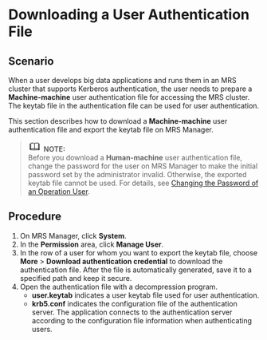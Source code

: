 # Downloading a User Authentication File<a name="EN-US_TOPIC_0125375983"></a>

## Scenario<a name="sa5702491ae2d4fbda8ab1d5158a4a85e"></a>

When a user develops big data applications and runs them in an MRS cluster that supports Kerberos authentication, the user needs to prepare a  **Machine-machine**  user authentication file for accessing the MRS cluster. The keytab file in the authentication file can be used for user authentication.

This section describes how to download a  **Machine-machine**  user authentication file and export the keytab file on MRS Manager.

>![](public_sys-resources/icon-note.gif) **NOTE:**   
>Before you download a  **Human-machine** user authentication file, change the password for the user on MRS Manager to make the initial password set by the administrator invalid. Otherwise, the exported keytab file cannot be used. For details, see [Changing the Password of an Operation User](changing-the-password-of-an-operation-user.md).  

## Procedure<a name="s8e230768fd9d469fb2fc5ee7b4a82697"></a>

1.  On MRS Manager, click  **System**.
2.  In the  **Permission** area, click **Manage User**.
3.  In the row of a user for whom you want to export the keytab file, choose  **More**  \>  **Download authentication credential**  to download the authentication file. After the file is automatically generated, save it to a specified path and keep it secure.
4.  Open the authentication file with a decompression program.
    -   **user.keytab**  indicates a user keytab file used for user authentication.
    -   **krb5.conf**  indicates the configuration file of the authentication server. The application connects to the authentication server according to the configuration file information when authenticating users.


